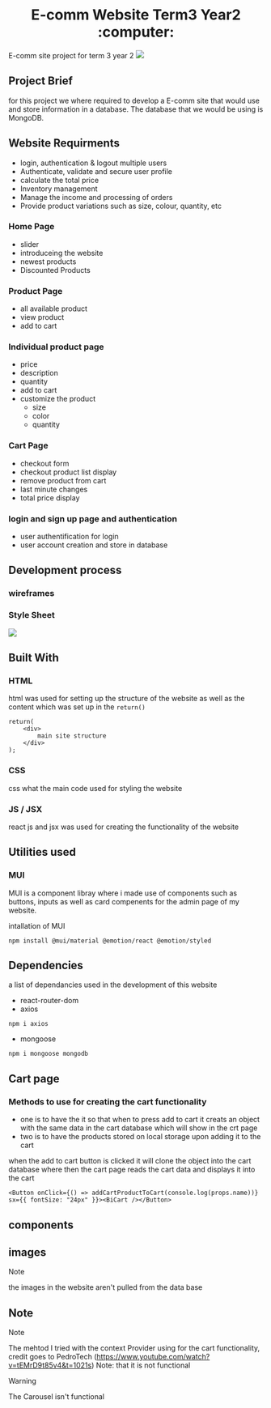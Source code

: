 <h1 align='center'> E-comm Website Term3 Year2 :computer: </h1>
 E-comm site project for term 3 year 2

 <!-- image here -->
<picture>
    <img src='assets\coverImage.png'>
</picture>

## Project Brief
for this project we where required to develop a E-comm site that would use and store information in a database. The database that we would be using is MongoDB.

## Website Requirments 
- login, authentication & logout multiple users
- Authenticate, validate and secure user profile
- calculate the total price 
- Inventory management 
- Manage the income and processing of orders 
- Provide product variations such as size, colour, quantity, etc

### Home Page
- slider
- introduceing the website
- newest products
- Discounted Products

### Product Page 
- all available product 
- view product
- add to cart

### Individual product page
- price
- description 
- quantity 
- add to cart
- customize the product
    - size 
    - color
    - quantity

### Cart Page
- checkout form 
- checkout product list display 
- remove product from cart
- last minute changes 
- total price display

### login and sign up page and authentication 
- user authentification for login
- user account creation and store in database



## Development process
### wireframes
### Style Sheet
<picture>
    <img src='assets\Style Sheet.png'>
</picture>

## Built With
### HTML
html was used for setting up the structure of the website as well as the content which was set up in the `return()`
```
return(
    <div>
        main site structure
    </div>
);
```

### CSS
css what the main code used for styling the website

### JS / JSX
react js and jsx was used for creating the functionality of the website 

## Utilities used 
### MUI
MUI is a component libray where i made use of components such as buttons, inputs as well as card compenents for the admin page of my website. 

intallation of MUI

```
npm install @mui/material @emotion/react @emotion/styled
```
## Dependencies 
a list of dependancies used in the development of this website

- react-router-dom
- axios
```
npm i axios
```
-  mongoose
```
npm i mongoose mongodb 
```
## Cart page

### Methods to use for creating the cart functionality
- one is to have the it so that when to press add to cart it creats an object with the same data in the cart database which will show in the crt page 
- two is to have the products stored on local storage upon adding it to the cart

when the add to cart button is clicked it will clone the object into the cart database where then the cart page reads the cart data and displays it into the cart
```
<Button onClick={() => addCartProductToCart(console.log(props.name))} sx={{ fontSize: "24px" }}><BiCart /></Button>
```

## components 

## images 
> [!NOTE]
> the images in the website aren't pulled from the data base 

## Note

> [!NOTE]
> The mehtod I tried with the context Provider using for the cart functionality, credit goes to PedroTech (https://www.youtube.com/watch?v=tEMrD9t85v4&t=1021s) Note: that it is not functional

> [!WARNING]
> The Carousel isn't functional 
